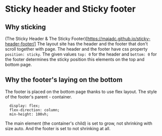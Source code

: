 # Sticky header and Sticky footer

## Why sticking

(The Sticky Header & The Sticky Footer)[https://majadc.github.io/sticky-header-footer/]
The layout site has the header and the footer that don't scroll together with page.
The header and the footer have css property `position: sticky`.
The given values `top: 0` for the header and `bottom: 0` for the footer determines the sticky position this elements on the top and bottom page.

## Why the footer's laying on the bottom

The footer is placed on the bottom page thanks to use flex layout.
The style of the footer's parent - container.

```
  display: flex;
  flex-direction: column;
  min-height: 100vh;
```

The main element (the container's child) is set to grow, not shrinking with size auto.
And the footer is set to not shrinking at all.
